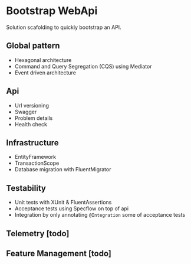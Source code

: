 # Bootstrap WebApi
Solution scafolding to quickly bootstrap an API.

## Global pattern
- Hexagonal architecture
- Command and Query Segregation (CQS) using Mediator
- Event driven architecture

## Api
- Url versioning
- Swagger
- Problem details
- Health check

## Infrastructure
- EntityFramework
- TransactionScope
- Database migration with FluentMigrator

## Testability
- Unit tests with XUnit & FluentAssertions
- Acceptance tests using Specflow on top of api
- Integration by only annotating ```@Integration``` some of acceptance tests

## Telemetry [todo]
## Feature Management [todo]